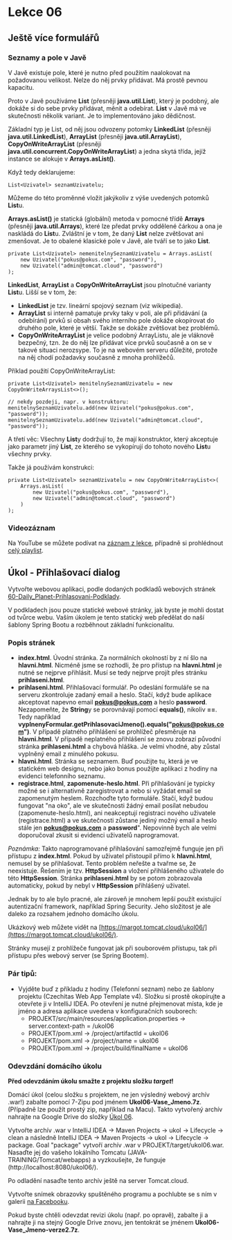 Lekce 06
========

Ještě více formulářů
--------------------

### Seznamy a pole v Javě

V Javě existuje pole, které je nutno před použitím naalokovat na požadovanou velikost. Nelze do něj prvky přidávat. Má
prostě pevnou kapacitu.

Proto v Javě používáme **List** (přesněji **java.util.List**), který je podobný, ale dokáže si do sebe prvky přidávat,
měnit a odebírat. **List** v Javě má ve skutečnosti několik variant. Je to implementováno jako dědičnost.

Základní typ je List, od něj jsou odvozeny potomky **LinkedList** (přesněji **java.util.LinkedList**), **ArrayList**
(přesněji **java.util.ArrayList**), **CopyOnWriteArrayList** (přesněji **java.util.concurrent.CopyOnWriteArrayList**) a
jedna skytá třída, jejíž instance se alokuje v **Arrays.asList()**.

Když tedy deklarujeme:

    List<Uzivatel> seznamUzivatelu;

Můžeme do této proměnné vložit jakýkoliv z výše uvedených potomků **List**u.

**Arrays.asList()** je statická (globální) metoda v pomocné třídě **Arrays** (přesněji **java.util.Arrays**), které lze
předat prvky oddělené čárkou a ona je naskládá do **List**u. Zvláštní je v tom, že daný **List** nelze zvětšovat ani
zmenšovat. Je to obalené klasické pole v Javě, ale tváří se to jako **List**.

    private List<Uzivatel> nemenitelnySeznamUzivatelu = Arrays.asList(
        new Uzivatel("pokus@pokus.com", "password"),
        new Uzivatel("admin@tomcat.cloud", "password")
    );

**LinkedList**, **ArrayList** a **CopyOnWriteArrayList** jsou plnotučné varianty **List**u. Lišší se v tom, že:

* **LinkedList** je tzv. lineární spojový seznam (viz wikipedia).
* **ArrayList** si interně pamatuje prvky taky v poli, ale při přidávání (a odebírání) prvků si obsah svého interního
  pole dokáže okopírovat do druhého pole, které je větší. Takže se dokáže zvětšovat bez problémů.
* **CopyOnWriteArrayList** je velice podobný ArrayListu, ale je vláknově bezpečný, tzn. že do něj lze přidávat více
  prvků současně a on se v takové situaci nerozsype. To je na webovém serveru důležité, protože na něj chodí požadavky
  současně z mnoha prohlížečů.

Příklad použití CopyOnWriteArrayList:

    private List<Uzivatel> menitelnySeznamUzivatelu = new CopyOnWriteArraysList<>();

    // nekdy pozdeji, napr. v konstruktoru:
    menitelnySeznamUzivatelu.add(new Uzivatel("pokus@pokus.com", "password"));
    menitelnySeznamUzivatelu.add(new Uzivatel("admin@tomcat.cloud", "password"));

A třetí věc: Všechny **List**y dodržují to, že mají konstruktor, který akceptuje jako parametr jiný **List**, ze kterého
se vykopírují do tohoto nového **List**u všechny prvky.

Takže já používám konstrukci:

    private List<Uzivatel> seznamUzivatelu = new CopyOnWriteArrayList<>(
        Arrays.asList(
            new Uzivatel("pokus@pokus.com", "password"),
            new Uzivatel("admin@tomcat.cloud", "password")
        )
    );

### Videozáznam

Na YouTube se můžete podívat na [záznam z lekce](https://www.youtube.com/watch?v=ekrr4AZMhMM),
případně si prohlédnout [celý playlist](https://www.youtube.com/playlist?list=PLTCx5oiCrIJ6mcuJ1VaY8s0mzFsaMUzp-).

Úkol - Přihlašovací dialog
--------------------------

Vytvořte webovou aplikaci, podle dodaných podkladů webových stránek
[60-Daily_Planet-Prihlasovani-Podklady](60-Daily_Planet-Prihlasovani-Podklady/).

V podkladech jsou pouze statické webové stránky, jak byste je mohli dostat od tvůrce webu. Vaším úkolem je tento
statický web předělat do naší šablony Spring Bootu a rozběhnout základní funkcionalitu.

### Popis stránek

* **index.html**. Úvodní stránka. Za normálních okolností by z ní šlo na **hlavni.html**. Nicméně jsme se rozhodli, že
  pro přístup na **hlavni.html** je nutné se nejprve přihlásit. Musí se tedy nejprve projít přes stránku
  **prihlaseni.html**.
* **prihlaseni.html**. Přihlašovací formulář. Po odeslání formuláře se na serveru zkontroluje zadaný email a
  heslo. Stačí, když bude aplikace akceptovat napevno email **pokus@pokus.com** a heslo **password**. Nezapomeňte, že
  **String**y se porovnávají pomocí **equals()**, nikoliv **==**. Tedy například
  **vyplnenyFormular.getPrihlasovaciJmeno().equals("pokus@pokus.com")**. V případě platného přihlášení se prohlížeč
  přesměruje na **hlavni.html**.  V případě neplatného přihlášení se znovu zobrazí původní stránka **prihlaseni.html** a
  chybová hláška. Je velmi vhodné, aby zůstal vyplněný email z minulého pokusu.
* **hlavni.html**. Stránka se seznamem. Buď použijte tu, která je ve statickém web designu, nebo jako bonus použijte
  aplikaci z hodiny na evidenci telefonního seznamu.
* **registrace.html**, **zapomenute-heslo.html**. Při přihlašování je typicky možné se i alternativně zaregistrovat a
  nebo si vyžádat email se zapomenutým heslem. Rozchoďte tyto formuláře. Stačí, když budou fungovat "na oko", ale ve
  skutečnosti žádný email posílat nebudou (zapomenute-heslo.html), ani neakceptují registraci nového uživatele
  (registrace.html) a ve skutečnosti zůstane jediný možný email a heslo stále jen **pokus@pokus.com** a
  **password**". Nepovinně bych ale velmi doporučoval zkusit si evidenci uživatelů naprogramovat.

*Poznámka:* Takto naprogramované přihlašování samozřejmě funguje jen při přístupu z **index.html**. Pokud by uživatel
přistoupil přímo k **hlavni.html**, nemusel by se přihlašovat. Tento problém neřešte a tvařme se, že neexistuje. Řešením
je tzv. **HttpSession** a vložení přihlášeného uživatele do této **HttpSession**. Stránka **prihlaseni.html** by se
potom zobrazovala automaticky, pokud by nebyl v **HttpSession** přihlášený uživatel.

Jednak by to ale bylo pracné, ale zároveň je mnohem lepší použít existující autentizační framework, například Spring
Security. Jeho složitost je ale daleko za rozsahem jednoho domácího úkolu.

Ukázkový web můžete vidět na [https://margot.tomcat.cloud/ukol06/](https://margot.tomcat.cloud/ukol06/).

Stránky musejí z prohlížeče fungovat jak při souborovém přístupu, tak při přístupu přes webový server (se Spring
Bootem).

### Pár tipů:

* Vyjděte buď z příkladu z hodiny (Telefonní seznam) nebo ze šablony projektu (Czechitas Web App Template v4). Složku si
  prostě okopírujte a otevřete ji v IntelliJ IDEA. Po otevření je nutné přejmenovat místa, kde je jméno a adresa
  aplikace uvedena v konfiguračních souborech:
    * PROJEKT/src/main/resources/application.properties -> server.context-path = /ukol06
    * PROJEKT/pom.xml -> /project/artifactId = ukol06
    * PROJEKT/pom.xml -> /project/name = ukol06
    * PROJEKT/pom.xml -> /project/build/finalName = ukol06

### Odevzdání domácího úkolu

**Před odevzdáním úkolu smažte z projektu složku *target*!**

Domácí úkol (celou složku s projektem, ne jen výsledný webový archív .war!) zabalte pomocí 7-Zipu pod jménem
**Ukol06-Vase_Jmeno.7z**. (Případně lze použít prostý zip, například na Macu). Takto vytvořený archív nahrajte na Google
Drive do složky [Úkol 06](https://drive.google.com/drive/u/0/folders/1dVYfSJZnGcYSOpYdkrNKf7IWC4hlN4Vi).

Vytvořte archív .war v IntelliJ IDEA -> Maven Projects -> ukol -> Lifecycle -> clean a následně IntelliJ IDEA -> Maven
Projects -> ukol -> Lifecycle -> package. Goal "package" vytvoří archív .war v PROJEKT/target/ukol06.war. Nasaďte jej do
vašeho lokálního Tomcatu (JAVA-TRAINING/Tomcat/webapps) a vyzkoušejte, že funguje (http://localhost:8080/ukol06/).

Po odladění nasaďte tento archív ještě na server Tomcat.cloud.

Vytvořte snímek obrazovky spuštěného programu a pochlubte se s ním v galerii
[na Facebooku](https://www.facebook.com/media/set/?set=oa.692685634446668&type=3).

Pokud byste chtěli odevzdat revizi úkolu (např. po opravě), zabalte ji a nahrajte ji na stejný Google Drive znovu, jen
tentokrát se jménem **Ukol06-Vase_Jmeno-verze2.7z**.
